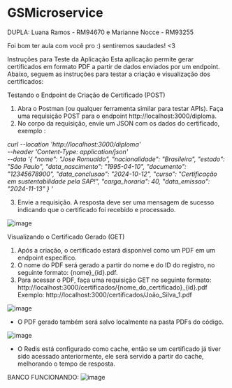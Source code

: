 # GSMicroservice

DUPLA: Luana Ramos - RM94670
e Marianne Nocce - RM93255

Foi bom ter aula com você pro :) sentiremos saudades! <3

Instruções para Teste da Aplicação
Esta aplicação permite gerar certificados em formato PDF a partir de dados enviados por um endpoint. Abaixo, seguem as instruções para testar a criação e visualização dos certificados:

Testando o Endpoint de Criação de Certificado (POST)
1. Abra o Postman (ou qualquer ferramenta similar para testar APIs). Faça uma requisição POST para o endpoint http://localhost:3000/diploma.
2. No corpo da requisição, envie um JSON com os dados do certificado, exemplo : 

*curl --location 'http://localhost:3000/diploma' \
--header 'Content-Type: application/json' \
--data '{
  "nome": "Jose Romualdo",
  "nacionalidade": "Brasileira",
  "estado": "São Paulo",
  "data_nascimento": "1995-04-10",
  "documento": "12345678900",
  "data_conclusao": "2024-10-12",
  "curso": "Certificação em sustentabilidade pela SAP!",
  "carga_horaria": 40,
  "data_emissao": "2024-11-13"
}
'*

3. Envie a requisição. A resposta deve ser uma mensagem de sucesso indicando que o certificado foi recebido e processado.

![image](https://github.com/user-attachments/assets/e95d5d5f-8e2e-46cd-9db3-4a7b7385355a)


Visualizando o Certificado Gerado (GET)
  1. Após a criação, o certificado estará disponível como um PDF em um endpoint específico.
  2. O nome do PDF será gerado a partir do nome e do ID do registro, no seguinte formato: {nome}_{id}.pdf.
  3. Para acessar o PDF, faça uma requisição GET no seguinte formato: http://localhost:3000/certificados/{nome_do_certificado}_{id}.pdf
Exemplo: http://localhost:3000/certificados/João_Silva_1.pdf

![image](https://github.com/user-attachments/assets/2663a1c2-cc2d-49c3-81eb-726acc68ad2c)

- O PDF gerado também será salvo localmente na pasta PDFs do código.
  
![image](https://github.com/user-attachments/assets/699eeaf4-a683-4a90-801d-0a0521cae5bf)

- O Redis está configurado como cache, então se um certificado já tiver sido acessado anteriormente, ele será servido a partir do cache, melhorando o tempo de resposta.

BANCO FUNCIONANDO:
![image](https://github.com/user-attachments/assets/ea5f6a9d-a049-4e74-8f43-d28db8774a2c)
